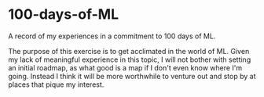 # 100-days-of-ML
A record of my experiences in a commitment to 100 days of ML.

The purpose of this exercise is to get acclimated in the world of ML. Given my
lack of meaningful experience in this topic, I will not bother with setting an
initial roadmap, as what good is a map if I don't even know where I'm going.
Instead I think it will be more worthwhile to venture out and stop by at places
that pique my interest.
